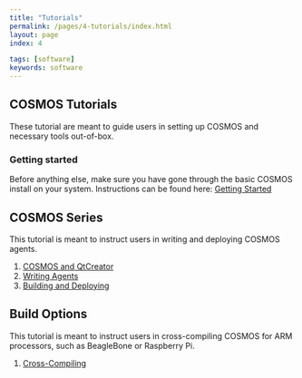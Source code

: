 ```yaml
---
title: "Tutorials"
permalink: /pages/4-tutorials/index.html
layout: page
index: 4

tags: [software]
keywords: software
---
```



## COSMOS Tutorials
These tutorial are meant to guide users in setting up COSMOS and necessary tools out-of-box.

### Getting started
Before anything else, make sure you have gone through the basic COSMOS install on your system. Instructions can be found here:
[Getting Started]({{site.baseurl}}/pages/2-getting_started/index.html)



## COSMOS Series
This tutorial is meant to instruct users in writing and deploying COSMOS agents.

1. [COSMOS and QtCreator]({{site.baseurl}}/pages/4-tutorials/cosmos/cosmos1.html)
2. [Writing Agents]({{site.baseurl}}/pages/4-tutorials/cosmos/cosmos2.html)
3. [Building and Deploying]({{site.baseurl}}/pages/4-tutorials/cosmos/cosmos3.html)

## Build Options
This tutorial is meant to instruct users in cross-compiling COSMOS for ARM processors, such as BeagleBone or Raspberry Pi.

1. [Cross-Compiling]({{site.baseurl}}/pages/4-tutorials/build/cross-compile.html)
